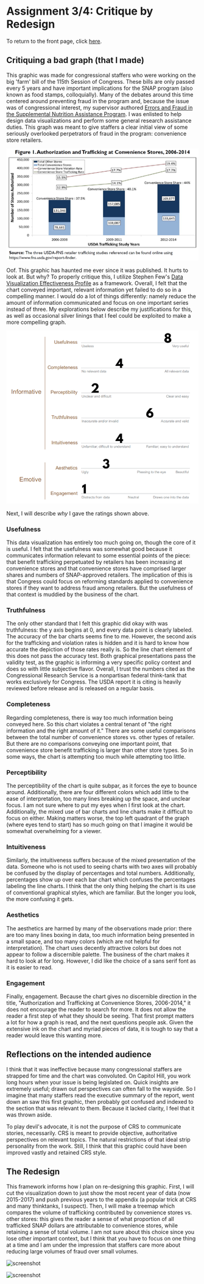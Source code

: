 # Assignment 3/4: Critique by Redesign
To return to the front page, click [here](https://jameson-c.github.io/viz-portfolio).
## Critiquing a bad graph (that I made)
This graphic was made for congressional staffers who were working on the big 'farm' bill of the 115th Session of Congress. These bills are only passed every 5 years and have important implications for the SNAP program (also known as food stamps, colloquially). Many of the debates around this time centered around preventing fraud in the program and, because the issue was of congressional interest, my supervisor authored [Errors and Fraud in the Supplemental Nutrition Assistance Program](https://crsreports.congress.gov/product/pdf/R/R45147). I was enlisted to help design data visualizations and perform some general research assistance duties. This graph was meant to give staffers a clear initial view of some seriously overlooked perpetrators of fraud in the program: convenience store retailers. 

![Screenshot](A_bad_graph.png)


Oof. This graphic has haunted me ever since it was published. It hurts to look at. But why? To properly critique this, I utilize Stephen Few's [Data Visualization Effectiveness Profile](http://www.perceptualedge.com/articles/visual_business_intelligence/data_visualization_effectiveness_profile.pdf) as a framework. Overall, I felt that the chart conveyed important, relevant information yet failed to do so in a compelling manner. I would do a lot of things differently: namely reduce the amount of information communicated and focus on one important series instead of three. My explorations below describe my justifications for this, as well as occasional silver linings that I feel could be exploited to make a more compelling graph.

![Screenshot](Design_Effectiveness_Profile.png )

Next, I will describe *why* I gave the ratings shown above. 

### Usefulness
This data visualization has entirely too much going on, though the core of it is useful. I felt that the usefulness was somewhat good because it communicates information relevant to some essential points of the piece: that benefit trafficking perpetuated by retailers has been increasing at convenience stores and that convenience stores have comprised larger shares and numbers of SNAP-approved retailers. The implication of this is that Congress could focus on reforming standards applied to convenience stores if they want to address fraud among retailers. But the usefulness of that context is muddied by the business of the chart. 

### Truthfulness
The only other standard that I felt this graphic did okay with was truthfulness: the y axis begins at 0, and every data point is clearly labeled. The accuracy of the bar charts seems fine to me. However, the second axis for the trafficking and violation rates is hidden and it is hard to know how accurate the depiction of those rates really is. So the line chart element of this does not pass the accuracy test. Both graphical presentations pass the validity test, as the graphic is informing a very specific policy context and does so with little subjective flavor. Overall, I trust the numbers cited as the Congressional Research Service is a nonpartisan federal think-tank that works exclusively for Congress. The USDA report it is citing is heavily reviewed before release and is released on a regular basis.

### Completeness
Regarding completeness, there is way too much information being conveyed here. So this chart violates a central tenant of "the right information and the right amount of it." There are some useful comparisons between the total number of convenience stores vs. other types of retailer. But there are no comparisons conveying one important point, that convenience store benefit trafficking is larger than other store types. So in some ways, the chart is attempting too much while attempting too little. 

### Perceptibility
The perceptibility of the chart is quite subpar, as it forces the eye to bounce around. Additionally, there are four different colors which add little to the ease of interpretation, too many lines breaking up the space, and unclear focus. I am not sure where to put my eyes when I first look at the chart. Additionally, the mixed use of bar charts and line charts make it difficult to focus on either. Making matters worse, the top left quadrant of the graph (where eyes tend to start) has so much going on that I imagine it would be somewhat overwhelming for a viewer.

### Intuitiveness
Similarly, the intuitiveness suffers because of the mixed presentation of the data. Someone who is not used to seeing charts with two axes will probably be confused by the display of percentages and total numbers. Additionally, percentages show up over each bar chart which confuses the percentages labeling the line charts. I think that the only thing helping the chart is its use of conventional graphical styles, which are familiar. But the longer you look, the more confusing it gets.

### Aesthetics
The aesthetics are harmed by many of the observations made prior: there are too many lines boxing in data, too much information being presented in a small space, and too many colors (which are not helpful for interpretation). The chart uses decently attractive colors but does not appear to follow a discernible palette. The business of the chart makes it hard to look at for long. However, I did like the choice of a sans serif font as it is easier to read.

### Engagement
Finally, engagement. Because the chart gives no discernible direction in the title, "Authorization and Trafficking at Convenience Stores, 2006-2014," it does not encourage the reader to search for more. It does not allow the reader a first step of what they should be seeing. That first prompt matters a lot for how a graph is read, and the next questions people ask. Given the extensive ink on the chart and myriad pieces of data, it is tough to say that a reader would leave this wanting more.


## Reflections on the intended audience
I think that it was ineffective because many congressional staffers are strapped for time and the chart was convoluted. On Capitol Hill, you work long hours when your issue is being legislated on. Quick insights are extremely useful; drawn out perspectives can often fall to the wayside. So I imagine that many staffers read the executive summary of the report, went down an saw this first graphic, then probably got confused and indexed to the section that was relevant to them. Because it lacked clarity, I feel that it was thrown aside.

To play devil's advocate, it is not the purpose of CRS to communicate stories, necessarily. CRS is meant to provide objective, authoritative perspectives on relevant topics. The natural restrictions of that ideal strip personality from the work. Still, I think that this graphic could have been improved vastly and retained CRS style.

## The Redesign
This framework informs how I plan on re-designing this graphic. First, I will cut the visualization down to just show the most recent year of data (now 2015-2017) and push previous years to the appendix (a popular trick at CRS and many thinktanks, I suspect). Then, I will make a treemap which compares the volume of trafficking contributed by convenience stores vs. other stores: this gives the reader a sense of what proportion of all trafficked SNAP dollars are attributable to convenience stores, while retaining a sense of total volume. I am not sure about this choice since you lose other important context, but I think that you have to focus on one thing at a time and I am under the impression that staffers care more about reducing large volumes of fraud over small volumes. 

![screenshot](wf1.jpeg)


![screenshot](wf2.jpeg)
